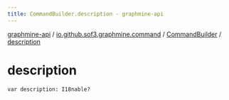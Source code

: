 ```yaml
---
title: CommandBuilder.description - graphmine-api
---
```


[graphmine-api](../../index.html) / [io.github.sof3.graphmine.command](../index.html) / [CommandBuilder](index.html) / [description](./description.html)

# description

`var description: I18nable?`